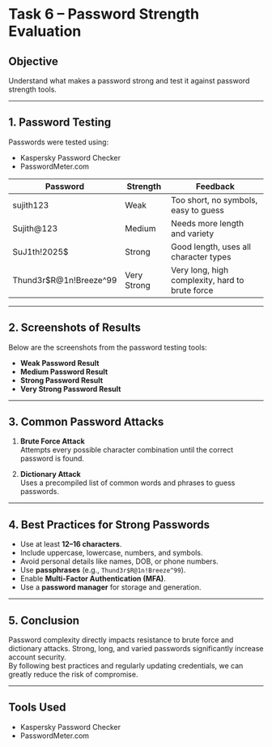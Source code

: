 # Task 6 – Password Strength Evaluation

## Objective
 Understand what makes a password strong and test it against password strength tools.

---

## 1. Password Testing
Passwords were tested using:
- Kaspersky Password Checker
- PasswordMeter.com 

| Password               | Strength  | Feedback                                         |
|------------------------|-----------|--------------------------------------------------|
| sujith123              | Weak      | Too short, no symbols, easy to guess             |
| Sujith@123             | Medium    | Needs more length and variety                    |
| SuJ1th!2025$           | Strong    | Good length, uses all character types            |
| Thund3r$R@1n!Breeze^99 | Very Strong | Very long, high complexity, hard to brute force|

---

## 2. Screenshots of Results
Below are the screenshots from the password testing tools:

- **Weak Password Result**  
- **Medium Password Result**  
- **Strong Password Result**  
- **Very Strong Password Result**  
  
---

## 3. Common Password Attacks

1. **Brute Force Attack**  
   Attempts every possible character combination until the correct password is found.

2. **Dictionary Attack**  
   Uses a precompiled list of common words and phrases to guess passwords.

---

## 4. Best Practices for Strong Passwords
- Use at least **12–16 characters**.
- Include uppercase, lowercase, numbers, and symbols.
- Avoid personal details like names, DOB, or phone numbers.
- Use **passphrases** (e.g., `Thund3r$R@1n!Breeze^99`).
- Enable **Multi-Factor Authentication (MFA)**.
- Use a **password manager** for storage and generation.

---

## 5. Conclusion
Password complexity directly impacts resistance to brute force and dictionary attacks. Strong, long, and varied passwords significantly increase account security.  
By following best practices and regularly updating credentials, we can greatly reduce the risk of compromise.

---

## Tools Used
- Kaspersky Password Checker
- PasswordMeter.com 

